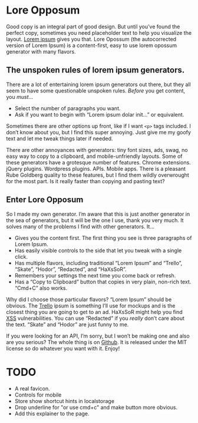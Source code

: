 # Lore Opposum

Good copy is an integral part of good design. But until you’ve found the perfect copy, sometimes you need placeholder text to help you visualize the layout. [Lorem ipsum](http://en.wikipedia.org/wiki/Lorem_ipsum) gives you that. Lore Opossum (the autocorrected version of Lorem Ipsum) is a content-first, easy to use lorem opossum generator with many flavors.

## The unspoken rules of lorem ipsum generators.

There are a lot of entertaining lorem ipsum generators out there, but they all seem to have some questionable unspoken rules. _Before_ you get content, you _must_…

- Select the number of paragraphs you want.
- Ask if you want to begin with “Lorem ipsum dolar init…” or equivalent.

Sometimes there are other options up front, like if I want `<p>` tags included. I don’t know about you, but I find this super annoying. Just give me my goofy text and let me tweak things later if needed.

There are other annoyances with generators: tiny font sizes, ads, swag, no easy way to copy to a clipboard, and mobile-unfriendly layouts. Some of these generators have a grotesque number of features. Chrome extensions. jQuery plugins. Wordpress plugins. APIs. Mobile apps. There is a pleasant Rube Goldberg quality to these features, but I find them wildly overwrought for the most part. Is it really faster than copying and pasting text?

## Enter Lore Opposum

So I made my own generator. I’m aware that this is just another generator in the sea of generators, but it will be the one I use, thank you very much. It solves many of the problems I find with other generators. It…

- Gives you the content first. The first thing you see is three paragraphs of Lorem Ipsum.
- Has easily visible controls to the side that let you tweak with a single click.
- Has multiple flavors, including traditional “Lorem Ipsum” and “Trello”, “Skate”, “Hodor”, “Redacted”, and “HaXsSoR”.
- Remembers your settings the next time you come back or refresh.
- Has a “Copy to Clipboard” button that copies in very plain, non-rich text. “Cmd+C” also works.

Why did I choose those particular flavors? “Lorem Ipsum” should be obvious. The [Trello](https://trello.com) ipsum is something I’ll use for mockups and is the closest thing you are going to get to an ad. HaXsSoR might help you find [XSS](http://en.wikipedia.org/wiki/Cross-site_scripting) vulnerabilities. You can use “Redacted” if you _really_ don’t care about the text. “Skate” and “Hodor” are just funny to me.

If you were looking for an API, I’m sorry, but I won’t be making one and also are you serious? The whole thing is on [Github](https://github.com/bobbygrace/lore-opossum). It is released under the MIT license so do whatever you want with it. Enjoy!

# TODO

- A real favicon.
- Controls for mobile
- Store show shortcut hints in localstorage
- Drop underline for "or use cmd+c" and make button more obvious.
- Add this explainer to the page.
